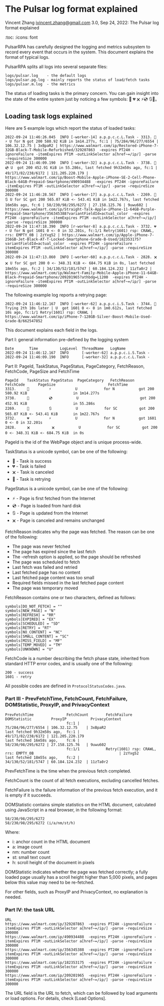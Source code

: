 The Pulsar log format explained
=============================

Vincent Zhang <ivincent.zhang@gmail.com>
3.0, Sep 24, 2022: The Pulsar log format explained

:toc:
:icons: font

PulsarRPA has carefully designed the logging and metrics subsystem to record every event that occurs in the system. This document explains the format of typical logs.

PulsarRPA splits all logs into several separate files:

```
logs/pulsar.log    - the default logs
logs/pulsar.pg.log - mainly reports the status of load/fetch tasks
logs/pulsar.m.log  - the metrics
```

The status of loading tasks is the primary concern. You can gain insight into the state of the entire system just by noticing a few symbols: 💯 💔 🗙 ⚡💿 🔃🤺。

Loading task logs explained
------------------------

Here are 5 example logs which report the status of loaded tasks:

```
2022-09-24 11:46:26.045  INFO [-worker-14] a.p.p.c.c.L.Task - 3313. 💯 ⚡ U for N got 200 580.92 KiB in 1m14.277s, fc:1 | 75/284/96/277/6554 | 106.32.12.75 | 3xBpaR2 | https://www.walmart.com/ip/Restored-iPhone-7-32GB-Black-T-Mobile-Refurbished/329207863  -expires PT24H -ignoreFailure -itemExpires PT1M -outLinkSelector a[href~=/ip/] -parse -requireSize 300000
2022-09-24 11:46:09.190  INFO [-worker-32] a.p.p.c.c.L.Task - 3738. 💯 💿 U  got 200 452.91 KiB in 55.286s, last fetched 9h32m50s ago, fc:1 | 49/171/82/238/6172 | 121.205.220.179 | https://www.walmart.com/ip/Boost-Mobile-Apple-iPhone-SE-2-Cell-Phone-Black-64GB-Prepaid-Smartphone/490934488  -expires PT24H -ignoreFailure -itemExpires PT1M -outLinkSelector a[href~=/ip/] -parse -requireSize 300000
2022-09-24 11:46:28.567  INFO [-worker-17] a.p.p.c.c.L.Task - 2269. 💯 🔃 U for SC got 200 565.07 KiB <- 543.41 KiB in 1m22.767s, last fetched 16m58s ago, fc:6 | 58/230/98/295/6272 | 27.158.125.76 | 9uwu602 | https://www.walmart.com/ip/Straight-Talk-Apple-iPhone-11-64GB-Purple-Prepaid-Smartphone/356345388?variantFieldId=actual_color  -expires PT24H -ignoreFailure -itemExpires PT1M -outLinkSelector a[href~=/ip/] -parse -requireSize 300000
2022-09-24 11:47:18.390  INFO [r-worker-8] a.p.p.c.c.L.Task - 3732. 💔 ⚡ U for N got 1601 0 <- 0 in 32.201s, fc:1/1 Retry(1601) rsp: CRAWL, rrs: EMPTY_0B | 2zYxg52 | https://www.walmart.com/ip/Apple-iPhone-7-256GB-Jet-Black-AT-T-Locked-Smartphone-Grade-B-Used/182353175?variantFieldId=actual_color  -expires PT24H -ignoreFailure -itemExpires PT1M -outLinkSelector a[href~=/ip/] -parse -requireSize 300000
2022-09-24 11:47:13.860  INFO [-worker-60] a.p.p.c.c.L.Task - 2828. 🗙 🗙 U for SC got 200 0 <- 348.31 KiB <- 684.75 KiB in 0s, last fetched 18m55s ago, fc:2 | 34/130/52/181/5747 | 60.184.124.232 | 11zTa0r2 | https://www.walmart.com/ip/Walmart-Family-Mobile-Apple-iPhone-11-64GB-Black-Prepaid-Smartphone/209201965?athbdg=L1200  -expires PT24H -ignoreFailure -itemExpires PT1M -outLinkSelector a[href~=/ip/] -parse -requireSize 300000
```

The following example log reports a retrying page:

```
2022-09-24 11:46:12.167  INFO [-worker-62] a.p.p.c.i.S.Task - 3744. 🤺 Trying 2th 10s later | U  got 1601 0 <- 0 in 1m0.612s, last fetched 10s ago, fc:1/1 Retry(1601) rsp: CRAWL | https://www.walmart.com/ip/iPhone-7-128GB-Silver-Boost-Mobile-Used-Grade-B/662547852 
```

This document explains each field in the logs.

Part I: general information pre-defined by the logging system

```
Date       Time          LogLevel  ThreadName   LogName
2022-09-24 11:46:12.167  INFO      [-worker-62] a.p.p.c.i.S.Task -
2022-09-24 11:46:09.190  INFO      [-worker-32] a.p.p.c.c.L.Task -
```

Part II: PageId, TaskStatus, PageStatus, PageCategory, FetchReason, FetchCode, PageSize and FetchTime

```
PageId    TaskStatus PageStatus  PageCategory   FetchReason     FetchCode      PageSize                        FetchTime
3313.     💯         ⚡           U            for N           got 200         580.92 KiB                     in 1m14.277s
3738.     💯         💿           U                            got 200         452.91 KiB                     in 55.286s
2269.     💯         🔃           U            for SC          got 200         565.07 KiB <- 543.41 KiB       in 1m22.767s
3732.     💔         ⚡           U            for N           got 1601        0 <- 0 in 32.201s
2828.     🗙          🗙           U            for SC          got 200          0 <- 348.31 KiB <- 684.75 KiB  in 0s
```

PageId is the id of the WebPage object and is unique process-wide.

TaskStatus is a unicode symbol, can be one of the following:

- 💯 - Task is success
- 💔 - Task is failed
- 🗙 - Task is canceled
- 🤺 - Task is retrying

PageStatus is a unicode symbol, can be one of the following:

- ⚡ - Page is first fetched from the Internet
- 💿 - Page is loaded from hard disk
- 🔃 - Page is updated from the Internet
- 🗙 - Page is canceled and remains unchanged

FetchReason indicates why the page was fetched. The reason can be one of the following:

- The page was never fetched
- The page has expired since the last fetch
- The -refresh option is applied, so the page should be refreshed
- The page was scheduled to fetch
- Last fetch was failed and retried
- Last fetched page has no content
- Last fetched page content was too small
- Required fields missed in the last fetched page content
- The page was temporary moved



FetchReason contains one or two characters, defined as follows:

```
symbols[DO_NOT_FETCH] = ""
symbols[NEW_PAGE] = "N"
symbols[REFRESH] = "RR"
symbols[EXPIRED] = "EX"
symbols[SCHEDULED] = "SD"
symbols[RETRY] = "RT"
symbols[NO_CONTENT] = "NC"
symbols[SMALL_CONTENT] = "SC"
symbols[MISS_FIELD] = "MF"
symbols[TEMP_MOVED] = "TM"
symbols[UNKNOWN] = "U"
```

FetchCode is a number describing the fetch phase state, inherited from standard HTTP error codes, and is usually one of the following:

```
200 - success
1601 - retry
```

All possible codes are defined in `ProtocolStatusCodes.java`.

### Part III - PrevFetchTime, FetchCount, FetchFailure, DOMStatistic, ProxyIP, and PrivacyContext

```
PrevFetchTime               FetchCount        FetchFailure                           DOMStatistic         ProxyIP           PrivacyContext
                            fc:1 |                                                   75/284/96/277/6554 | 106.32.12.75    | 3xBpaR2
last fetched 9h32m50s ago,  fc:1 |                                                   49/171/82/238/6172 | 121.205.220.179
last fetched 16m58s ago,    fc:6 |                                                   58/230/98/295/6272 | 27.158.125.76   | 9uwu602
                            fc:1/1            Retry(1601) rsp: CRAWL, rrs: EMPTY_0B                                       | 2zYxg52
last fetched 18m55s ago,    fc:2 |                                                   34/130/52/181/5747 | 60.184.124.232  | 11zTa0r2
```

PrevFetchTime is the time when the previous fetch completed.

FetchCount is the count of all fetch executions, excluding cancelled fetches.

FetchFailure is the failure information of the previous fetch execution, and it is empty if it succeeds.

DOMStatistic contains simple statistics on the HTML document, calculated using JavaScript in a real browser, in the following format:

```
58/230/98/295/6272
58/230/98/295/6272 (i/a/nm/st/h)
```

Where:

- i: anchor count in the HTML document
- a: image count
- nm: number count
- st: small text count
- h: scroll height of the document in pixels

DOMStatistic indicates whether the page was fetched correctly; a fully loaded page usually has a scroll height higher than 5,000 pixels, and pages below this value may need to be re-fetched.

For other fields, such as ProxyIP and PrivacyContext, no explanation is needed.

### Part IV: the task URL

```
URL
https://www.walmart.com/ip/329207863  -expires PT24H -ignoreFailure -itemExpires PT1M -outLinkSelector a[href~=/ip/] -parse -requireSize 300000
https://www.walmart.com/ip/490934488  -expires PT24H -ignoreFailure -itemExpires PT1M -outLinkSelector a[href~=/ip/] -parse -requireSize 300000
https://www.walmart.com/ip/356345388  -expires PT24H -ignoreFailure -itemExpires PT1M -outLinkSelector a[href~=/ip/] -parse -requireSize 300000
https://www.walmart.com/ip/182353175  -expires PT24H -ignoreFailure -itemExpires PT1M -outLinkSelector a[href~=/ip/] -parse -requireSize 300000
https://www.walmart.com/ip/209201965  -expires PT24H -ignoreFailure -itemExpires PT1M -outLinkSelector a[href~=/ip/] -parse -requireSize 300000
```

The URL field is the URL to fetch, which can be followed by load arguments or load options. For details, check [Load Options].
